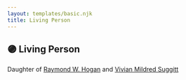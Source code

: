 ```yaml
---
layout: templates/basic.njk
title: Living Person
---
```

## 🟣 Living Person

Daughter of [Raymond W. Hogan](/people/7/7348108) and [Vivian Mildred Suggitt](/people/9/90213536)

